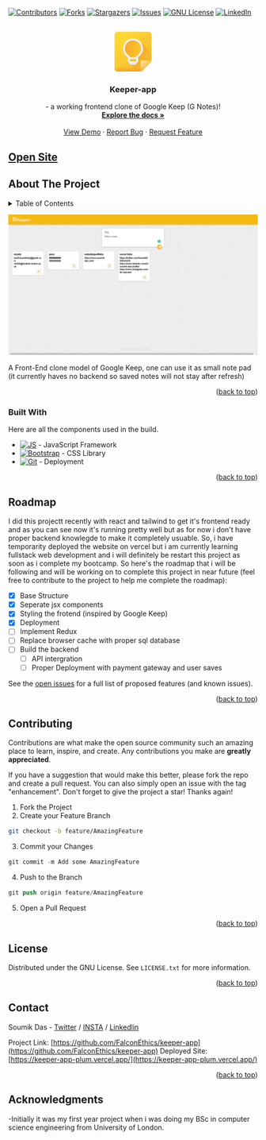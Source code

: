 <a name="readme-top"></a>
[![Contributors][contributors-shield]][contributors-url]
[![Forks][forks-shield]][forks-url]
[![Stargazers][stars-shield]][stars-url]
[![Issues][issues-shield]][issues-url]
[![GNU License][license-shield]][license-url]
[![LinkedIn][linkedin-shield]][linkedin-url]


<!-- PROJECT LOGO -->
<br />
<div align="center">
  <a href="https://github.com/FalconEthics/keeper-app">
    <img src="./logo.png" alt="Logo" width="80" height="80">
  </a>

  <h3 align="center">Keeper-app</h3>

  <p align="center">
    - a working frontend clone of Google Keep (G Notes)!
    <br />
    <a href="https://github.com/FalconEthics/keeper-app"><strong>Explore the docs »</strong></a>
    <br />
    <br />
    <a href="https://keeper-app-plum.vercel.app/">View Demo</a>
    ·
    <a href="https://github.com/FalconEthics/keeper-app/issues">Report Bug</a>
    ·
    <a href="https://github.com/FalconEthics/keeper-app/issues">Request Feature</a>
  </p>
</div>

## <a href="https://keeper-app-plum.vercel.app/">Open Site</a>



<!-- ABOUT THE PROJECT -->
## About The Project
<details>
  <summary>Table of Contents</summary>
  <ol>
    <li>
      <a href="#about-the-project">About The Project</a>
      <ul>
        <li><a href="#built-with">Built With</a></li>
      </ul>
    </li>
    <li><a href="#roadmap">Roadmap</a></li>
    <li><a href="#contributing">Contributing</a></li>
    <li><a href="#license">License</a></li>
    <li><a href="#contact">Contact</a></li>
    <li><a href="#acknowledgments">Acknowledgments</a></li>
  </ol>
</details>

[![Product Name Screen Shot][product-screenshot]](https://keeper-app-plum.vercel.app/)

A Front-End clone model of Google Keep, one can use it as small note pad (it currently haves no backend so saved notes will not stay after refresh)

<p align="right">(<a href="#readme-top">back to top</a>)</p>



### Built With

Here are all the components used in the build.

* [![JS][Es6.com]][Es6-url] - JavaScript Framework
* [![Bootstrap][Bootstrap.com]][Bootstrap-url] - CSS Library
* [![Git][Git.com]][Git-url] - Deployment

<p align="right">(<a href="#readme-top">back to top</a>)</p>



<!-- ROADMAP -->
## Roadmap

I did this projectt recently with react and tailwind to get it's frontend ready and as you can see now it's running pretty well but as for now i don't have proper backend knowlegde to make it completely usuable. So, i have temporarity deployed the website on vercel but i am currently learning fullstack web development and i will definitely be restart this project as soon as i complete my bootcamp. So here's the roadmap that i will be following and will be working on to complete this project in near future (feel free to contribute to the project to help me complete the roadmap):

- [x] Base Structure
- [x] Seperate jsx components
- [x] Styling the frotend (inspired by Google Keep)
- [x] Deployment
- [ ] Implement Redux
- [ ] Replace browser cache with proper sql database
- [ ] Build the backend
    - [ ] API intergration
    - [ ] Proper Deployment with payment gateway and user saves

See the [open issues](https://github.com/FalconEthics/keeper-app/issuess) for a full list of proposed features (and known issues).

<p align="right">(<a href="#readme-top">back to top</a>)</p>



<!-- CONTRIBUTING -->
## Contributing

Contributions are what make the open source community such an amazing place to learn, inspire, and create. Any contributions you make are **greatly appreciated**.

If you have a suggestion that would make this better, please fork the repo and create a pull request. You can also simply open an issue with the tag "enhancement".
Don't forget to give the project a star! Thanks again!

1. Fork the Project
2. Create your Feature Branch 
 ```sh
git checkout -b feature/AmazingFeature
```
3. Commit your Changes 
```s
git commit -m Add some AmazingFeature
```
4. Push to the Branch 
```s
git push origin feature/AmazingFeature
```
5. Open a Pull Request

<p align="right">(<a href="#readme-top">back to top</a>)</p>



<!-- LICENSE -->
## License

Distributed under the GNU License. See `LICENSE.txt` for more information.

<p align="right">(<a href="#readme-top">back to top</a>)</p>



<!-- CONTACT -->
## Contact

Soumik Das - [Twitter](https://twitter.com/SoumikD95642409) / [INSTA](https://www.instagram.com/itz.raaj.das/) / [Linkedlin](https://www.linkedin.com/in/soumik-das-profile/)

Project Link: [https://github.com/FalconEthics/keeper-app](https://github.com/FalconEthics/keeper-app)
Deployed Site: [https://keeper-app-plum.vercel.app/](https://keeper-app-plum.vercel.app/)

<p align="right">(<a href="#readme-top">back to top</a>)</p>



## Acknowledgments

 -Initially it was my first year project when i was doing my BSc in computer science engineering from University of London.

<!-- MARKDOWN LINKS & IMAGES -->
<!-- https://www.markdownguide.org/basic-syntax/#reference-style-links -->
[contributors-shield]: https://img.shields.io/github/contributors/FalconEthics/Keeper-app.svg?style=for-the-badge
[contributors-url]: https://github.com/FalconEthics/keeper-app/graphs/contributors
[forks-shield]: https://img.shields.io/github/forks/FalconEthics/Keeper-app.svg?style=for-the-badge
[forks-url]: https://github.com/FalconEthics/keeper-app/network/members
[stars-shield]: https://img.shields.io/github/stars/FalconEthics/Keeper-app.svg?style=for-the-badge
[stars-url]: https://github.com/FalconEthics/keeper-app/stargazers
[issues-shield]: https://img.shields.io/github/issues/FalconEthics/Keeper-app.svg?style=for-the-badge

[issues-url]: https://github.com/FalconEthics/keeper-app/issues
[license-shield]: https://img.shields.io/github/license/FalconEthics/Keeper-app.svg?style=for-the-badge

[license-url]: https://github.com/FalconEthics/keeper-app/blob/main/LICENSE
[linkedin-shield]: https://img.shields.io/badge/-LinkedIn-black.svg?style=for-the-badge&logo=linkedin&colorB=555

[linkedin-url]: https://www.linkedin.com/in/soumik-das-profile/

[product-screenshot]: https://raw.githubusercontent.com/FalconEthics/keeper-app/main/Screenshot.png
<!-- [product-screenshot2]: https://raw.githubusercontent.com/FalconEthics/keeper-appmain/Trinetro_Drone_2022-Sep-03_04-16-58AM-000_CustomizedView13304029920.png
[product-screenshot3]: https://raw.githubusercontent.com/FalconEthics/keeper-appmain/Trinetro_Drone_2022-Sep-03_04-18-29AM-000_CustomizedView9151492485.png
[product-screenshot4]: https://raw.githubusercontent.com/FalconEthics/keeper-appmain/Trinetro_Drone_2022-Sep-03_04-22-00AM-000_CustomizedView12173695879.png
[product-components]: https://raw.githubusercontent.com/FalconEthics/keeper-appmain/Components.png -->


[Bootstrap.com]: https://img.shields.io/badge/tailwind-563D7C?style=for-the-badge&logo=tailwindcss&logoColor=white
[Bootstrap-url]: https://tailwindcss.com/
[Es6.com]: https://img.shields.io/badge/react-7BDCB5?style=for-the-badge&logo=react&logoColor=white
[Es6-url]: https://reactjs.org/
[Git.com]: https://img.shields.io/badge/vercel-FF6900?style=for-the-badge&logo=vercel&logoColor=white
[Git-url]: https://vercel.com/
